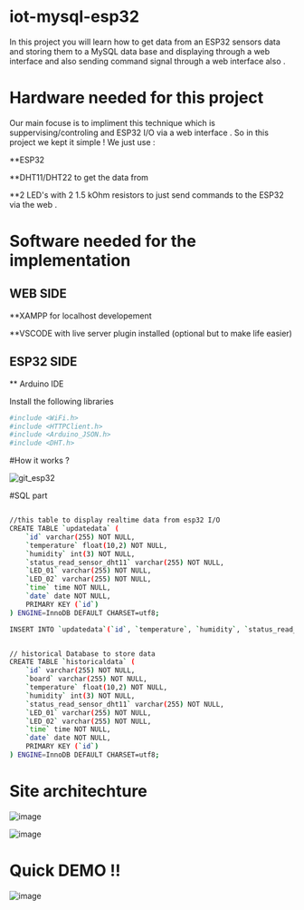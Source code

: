 # iot-mysql-esp32
In this project you will learn how to get data from an ESP32 sensors data and storing them to a MySQL data base and displaying through a web interface and also sending command signal through a web interface also .

# Hardware needed for this project 
Our main focuse is to impliment this technique which is suppervising/controling and ESP32 I/O via a web interface .
So in this project we kept it simple !
We just use  : 

**ESP32 

**DHT11/DHT22 to get the data from

**2 LED's with 2 1.5 kOhm resistors to just send commands to the ESP32 via the web .

# Software needed for the implementation 
## WEB SIDE 
**XAMPP for localhost developement 

**VSCODE with live server plugin installed (optional but to make life easier)

## ESP32 SIDE
** Arduino IDE 

Install the following libraries 

```bash 
#include <WiFi.h>
#include <HTTPClient.h>
#include <Arduino_JSON.h>
#include <DHT.h>
```

#How it works ?

![git_esp32](https://github.com/ringBuffer-TM/iot-mysql-esp32/assets/172147591/e6e31446-5ade-43c0-b845-2efa24561885)

#SQL part 

```bash 

//this table to display realtime data from esp32 I/O
CREATE TABLE `updatedata` (
    `id` varchar(255) NOT NULL,
    `temperature` float(10,2) NOT NULL,
    `humidity` int(3) NOT NULL,
    `status_read_sensor_dht11` varchar(255) NOT NULL,
    `LED_01` varchar(255) NOT NULL,
    `LED_02` varchar(255) NOT NULL,
    `time` time NOT NULL,
    `date` date NOT NULL,
    PRIMARY KEY (`id`)
) ENGINE=InnoDB DEFAULT CHARSET=utf8;

INSERT INTO `updatedata`(`id`, `temperature`, `humidity`, `status_read_sensor_dht11`, `LED_01`, `LED_02`, `time`, `date`) VALUES ('esp32_01','0.00','0','SUCCESS','OFF','OFF',NOW(),NOW())


// historical Database to store data
CREATE TABLE `historicaldata` (
    `id` varchar(255) NOT NULL,
    `board` varchar(255) NOT NULL,
    `temperature` float(10,2) NOT NULL,
    `humidity` int(3) NOT NULL,
    `status_read_sensor_dht11` varchar(255) NOT NULL,
    `LED_01` varchar(255) NOT NULL,
    `LED_02` varchar(255) NOT NULL,
    `time` time NOT NULL,
    `date` date NOT NULL,
    PRIMARY KEY (`id`)
) ENGINE=InnoDB DEFAULT CHARSET=utf8;

```

# Site architechture 

![image](https://github.com/ringBuffer-TM/iot-mysql-esp32/assets/172147591/6ca691e7-7c75-4417-87eb-d29e6354422a)

![image](https://github.com/ringBuffer-TM/iot-mysql-esp32/assets/172147591/339489b6-fdb6-45ea-88fe-5fec653fde72)


# Quick DEMO !!

![image](https://github.com/ringBuffer-TM/iot-mysql-esp32/assets/172147591/9d193989-3a8a-4432-b8c5-52b03e696fdc)











